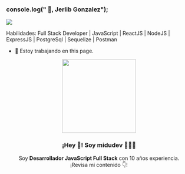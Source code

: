 ### console.log(" 👋, Jerlib Gonzalez");
![](https://arturssmirnovs.github.io/github-profile-readme-generator/images/)



Habilidades: Full Stack Developer | JavaScript | ReactJS | NodeJS | ExpressJS | PostgreSql | Sequelize | Postman

- 🔭 Estoy trabajando en this page. 
<p align="center" width="300">
   <img align="center" width="200" src="https://user-images.githubusercontent.com/1561955/106762302-fda9de00-6635-11eb-99be-3ef744e60c0e.png" />
   <h3 align="center">¡Hey 👋! Soy midudev 👨🏻‍💻</h3>
</p>

<p align="center">Soy <strong>Desarrollador JavaScript Full Stack</strong> con 10 años experiencia.<br />¡Revisa mi contenido 👇!</p>
<p align="center">
